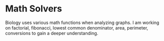 # Math Solvers

Biology uses various math functions when analyzing graphs. I am working on factorial, fibonacci, lowest common denominator, area, perimeter, conversions to gain a deeper understanding.
